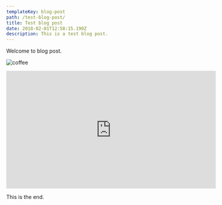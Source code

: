```yaml
---
templateKey: blog-post
path: /test-blog-post/
title: Test blog post
date: 2018-02-01T12:58:15.190Z
description: This is a test blog post.
---
```

Welcome to blog post.

![coffee](/img/tutorials.png)

<iframe width="560" height="315" src="https://www.youtube.com/embed/CVKrrs5K9v0" frameborder="0" allow="autoplay; encrypted-media" allowfullscreen></iframe>

This is the end.
